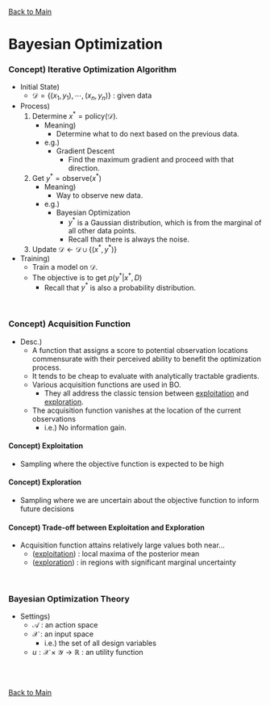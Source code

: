 [Back to Main](../main.md)

# Bayesian Optimization
### Concept) Iterative Optimization Algorithm
- Initial State)
  - $`\mathcal{D} = \{(x_1, y_1), \cdots, (x_n, y_n)\}`$ : given data
- Process)
  1. Determine $`x^* = \text{policy}(\mathcal{D})`$.
     - Meaning)
       - Determine what to do next based on the previous data.
     - e.g.)
       - Gradient Descent
         - Find the maximum gradient and proceed with that direction.
  2. Get $`y^* = \text{observe}(x^*)`$
     - Meaning)
       - Way to observe new data.
     - e.g.)
       - Bayesian Optimization 
         - $`y^*`$ is a Gaussian distribution, which is from the marginal of all other data points.
         - Recall that there is always the noise.
  3. Update $`\mathcal{D} \leftarrow \mathcal{D} \cup \{(x^*, y^*)\}`$
- Training)
  - Train a model on $`\mathcal{D}`$.
  - The objective is to get $`p(y^* \vert x^*, D)`$
    - Recall that $`y^*`$ is also a probability distribution.

<br>

### Concept) Acquisition Function
- Desc.)
  - A function that assigns a score to potential observation locations commensurate with their perceived ability to benefit the optimization process.
  - It tends to be cheap to evaluate with analytically tractable gradients.
  - Various acquisition functions are used in BO.
    - They all address the classic tension between [exploitation](#concept-exploitation) and [exploration](#concept-exploration).
  - The acquisition function vanishes at the location of the current observations
    - i.e.) No information gain.

#### Concept) Exploitation
- Sampling where the objective function is expected to be high

#### Concept) Exploration
- Sampling where we are uncertain about the objective function to inform future decisions

#### Concept) Trade-off between Exploitation and Exploration
- Acquisition function attains relatively large values both near... 
  - ([exploitation](#concept-exploitation)) : local maxima of the posterior mean
  - ([exploration](#concept-exploration)) : in regions with significant marginal uncertainty

<br>

### Bayesian Optimization Theory
- Settings)
  - $`\mathcal{A}`$ : an action space
  - $`\mathcal{X}`$ : an input space
    - i.e.) the set of all design variables
  - $`u : \mathcal{X} \times \mathcal{Y} \rightarrow \mathbb{R}`$ : an utility function













<br><br>

[Back to Main](../main.md)